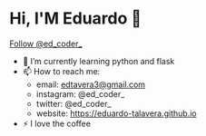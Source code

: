 # Hi, I'M Eduardo 👋 

  <a href="https://twitter.com/ed_coder_?ref_src=twsrc%5Etfw" class="twitter-follow-button" data-show-count="false">Follow @ed_coder_</a>

- 🌱 I’m currently learning python and flask
- 📫 How to reach me:
  - email: edtavera3@gmail.com
  - instagram: @ed_coder_
  - twitter: @ed_coder_
  - website: https://eduardo-talavera.github.io
- ⚡ I love the coffee
